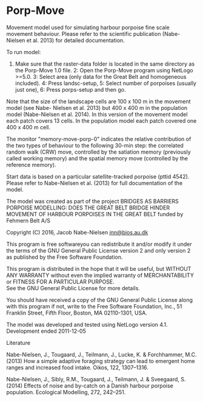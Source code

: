 # Porp-Move

Movement model used for simulating harbour porpoise fine scale movement behaviour. Please 
refer to the scientific publication (Nabe-Nielsen et al. 2013) for detailed documentation.

To run model: 
1. Make sure that the raster-data folder is located in the same directory as the Porp-Move 
  1.0 file. 
2: Open the Porp-Move program using NetLogo >=5.0. 
3: Select area (only data for the Great Belt and homogeneous included). 
4: Press landsc-setup, 
5: Select number of porpoises (usually just one), 
6: Press porps-setup and then go.

Note that the size of the landscape cells are 100 x 100 m in the movement model (see Nabe-
Nielsen et al. 2013) but 400 x 400 m in the population model (Nabe-Nielsen et al. 2014). 
In this version of the movement model each patch covers 13 cells. In the population model 
each patch covered one 400 x 400 m cell.

The monitor "memory-move-porp-0" indicates the relative contribution of the two types of 
behaviour to the following 30-min step: the correlated random walk (CRW) move, controlled 
by the satiation memory (previously called working memory) and the spatial memory move 
(controlled by the reference memory).

Start data is based on a particular satellite-tracked porpoise (pttid 4542). Please refer 
to Nabe-Nielsen et al. (2013) for full documentation of the model.


The model was created as part of the project BRIDGES AS BARRIERS PORPOISE MODELLING: DOES 
THE GREAT BELT BRIDGE HINDER MOVEMENT OF HARBOUR PORPOISES IN THE GREAT BELT funded by 
Fehmern Belt A/S

Copyright (C) 2016, Jacob Nabe-Nielsen <jnn@bios.au.dk>

This program is free softwareyou can redistribute it and/or modify it under the terms 
of the GNU General Public License version 2 and only version 2 as published by the Free 
Software Foundation.

This program is distributed in the hope that it will be useful, but WITHOUT ANY WARRANTY
without even the implied warranty of MERCHANTABILITY or FITNESS FOR A PARTICULAR PURPOSE.  
See the GNU General Public License for more details.

You should have received a copy of the GNU General Public License along with this program
if not, write to the Free Software Foundation, Inc., 51 Franklin Street, Fifth Floor, Boston, 
MA  02110-1301, USA.


The model was developed and tested using NetLogo version 4.1. Development ended 2011-12-05


Literature

Nabe-Nielsen, J., Tougaard, J., Teilmann, J., Lucke, K. & Forchhammer, M.C. (2013) 
How a simple adaptive foraging strategy can lead to emergent home ranges and increased food 
intake. Oikos, 122, 1307–1316.

Nabe-Nielsen, J., Sibly, R.M., Tougaard, J., Teilmann, J. & Sveegaard, S. (2014) Effects of 
noise and by-catch on a Danish harbour porpoise population. Ecological Modelling, 272, 242–251.

